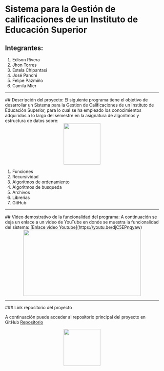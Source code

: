 
# Sistema para la Gestión de calificaciones de un Instituto de Educación Superior

## Integrantes:
1. Edison Rivera
2. Jhon Torres
3. Estela Chipantasi
4. José Panchi
5. Felipe Pazmiño
6. Camila Mier

<hr>
## Descripción del proyecto:
El siguiente programa  tiene el objetivo de desarrollar un Sistema para la Gestion de Calificaciones de un Instituto de Educación Superior, para lo cual se ha empleado los conocimientos adquiridos a lo largo del semestre en la asignatura de algoritmos y estructura de datos sobre:

<div align="center">
<img src="https://upload.wikimedia.org/wikipedia/commons/thumb/1/18/ISO_C%2B%2B_Logo.svg/1200px-ISO_C%2B%2B_Logo.svg.png" width="120" height="135">
</div>

1. Funciones
2. Recursividad
3. Algoritmos de ordenamiento
4. Algoritmos de busqueda
5. Archivos
6. Librerias
7. GitHub

<hr>
## Video demostrativo de la funcionalidad del programa:
A continuación se deja un enlace a un video de YouTube en donde se muestra la funcionalidad del sistema:
[Enlace video Youtube](https://youtu.be/djC5EPnqyaw) 

<div align="center">
<img src="https://1000marcas.net/wp-content/uploads/2020/02/YouTube-logo.png" width="384" height="216">
</div>

<hr>
### Link repositorio del proyecto

A continuación puede acceder al repositorio principal del proyecto en GitHub [Repositorio](https://github.com/AleBD72/Proyecto-final-.git) 

<div align="center">
<img src="https://cdn-icons-png.flaticon.com/512/25/25231.png" width="120" height="120">
</div>
